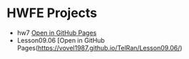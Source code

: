 # HWFE Projects
 
- hw7 [Open in GitHub Pages](https://vovel1987.github.io/TelRan/hw7/)
- Lesson09.06 [Open in GitHub Pages(https://vovel1987.github.io/TelRan/Lesson09.06/)
